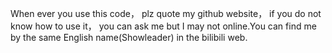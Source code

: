 When ever you use this code， plz quote my github website， if you do not know how to use it， you can ask me but I may not online.You can find me by the same English name(Showleader) in the bilibili web.
